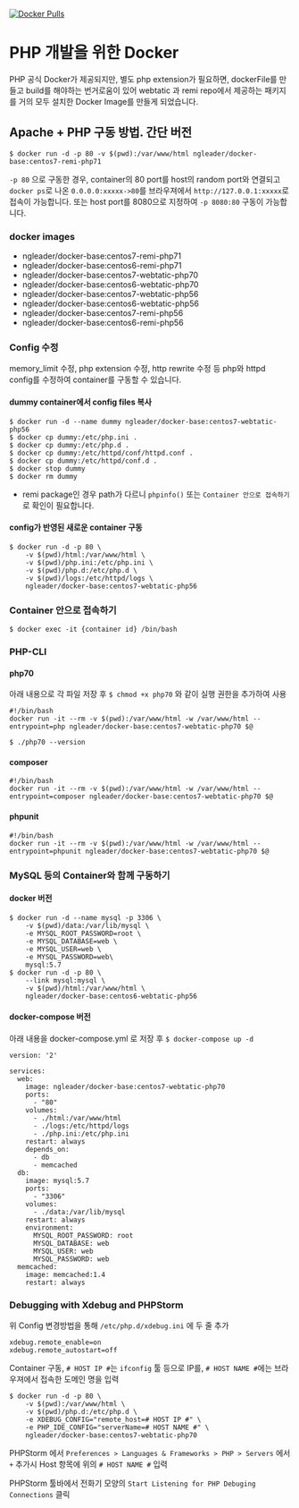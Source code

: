 [![Docker Pulls](https://img.shields.io/docker/pulls/ngleader/docker-base.svg)](https://hub.docker.com/r/ngleader/docker-base/)


# PHP 개발을 위한 Docker 

PHP 공식 Docker가 제공되지만, 별도 php extension가 필요하면, dockerFile를 만들고 build를 해야하는 번거로움이 있어 webtatic 과 remi repo에서 제공하는 패키지를 거의 모두 설치한 Docker Image를  만들게 되었습니다. 

## Apache + PHP 구동 방법. 간단 버전

```
$ docker run -d -p 80 -v $(pwd):/var/www/html ngleader/docker-base:centos7-remi-php71
```

`-p 80` 으로 구동한 경우, container의 80 port를 host의 random port와 연결되고
`docker ps`로 나온 `0.0.0.0:xxxxx->80`를 브라우져에서 `http://127.0.0.1:xxxxx`로 접속이 가능합니다.
또는 host port를 8080으로 지정하여 `-p 8080:80` 구동이 가능합니다.

### docker images
- ngleader/docker-base:centos7-remi-php71
- ngleader/docker-base:centos6-remi-php71
- ngleader/docker-base:centos7-webtatic-php70
- ngleader/docker-base:centos6-webtatic-php70
- ngleader/docker-base:centos7-webtatic-php56
- ngleader/docker-base:centos6-webtatic-php56
- ngleader/docker-base:centos7-remi-php56
- ngleader/docker-base:centos6-remi-php56

### Config 수정
memory_limit 수정, php extension 수정, http rewrite 수정 등 php와 httpd config를 수정하여 container를 구동할 수 있습니다.

#### dummy container에서 config files 복사
```
$ docker run -d --name dummy ngleader/docker-base:centos7-webtatic-php56
$ docker cp dummy:/etc/php.ini .
$ docker cp dummy:/etc/php.d .
$ docker cp dummy:/etc/httpd/conf/httpd.conf .
$ docker cp dummy:/etc/httpd/conf.d .
$ docker stop dummy 
$ docker rm dummy
```
* remi package인 경우 path가 다르니 `phpinfo()` 또는 `Container 안으로 접속하기` 로 확인이 필요합니다.

#### config가 반영된 새로운 container 구동
```
$ docker run -d -p 80 \
    -v $(pwd)/html:/var/www/html \
    -v $(pwd)/php.ini:/etc/php.ini \
    -v $(pwd)/php.d:/etc/php.d \
    -v $(pwd)/logs:/etc/httpd/logs \
    ngleader/docker-base:centos7-webtatic-php56
```

### Container 안으로 접속하기
`$ docker exec -it {container id} /bin/bash`

### PHP-CLI

#### php70

아래 내용으로 각 파일 저장 후 `$ chmod +x php70` 와 같이 실행 권한을 추가하여 사용
```
#!/bin/bash
docker run -it --rm -v $(pwd):/var/www/html -w /var/www/html --entrypoint=php ngleader/docker-base:centos7-webtatic-php70 $@
```

```
$ ./php70 --version
```
#### composer
```
#!/bin/bash
docker run -it --rm -v $(pwd):/var/www/html -w /var/www/html --entrypoint=composer ngleader/docker-base:centos7-webtatic-php70 $@
```

#### phpunit
```
#!/bin/bash
docker run -it --rm -v $(pwd):/var/www/html -w /var/www/html --entrypoint=phpunit ngleader/docker-base:centos7-webtatic-php70 $@
```

### MySQL 등의 Container와 함께 구동하기

#### docker 버전

```
$ docker run -d --name mysql -p 3306 \
    -v $(pwd)/data:/var/lib/mysql \
    -e MYSQL_ROOT_PASSWORD=root \
    -e MYSQL_DATABASE=web \
    -e MYSQL_USER=web \
    -e MYSQL_PASSWORD=web\
    mysql:5.7
$ docker run -d -p 80 \
    --link mysql:mysql \
    -v $(pwd)/html:/var/www/html \
    ngleader/docker-base:centos6-webtatic-php56
```

#### docker-compose 버전

아래 내용을 docker-compose.yml 로 저장 후 `$ docker-compose up -d`

```
version: '2'

services:
  web:
    image: ngleader/docker-base:centos7-webtatic-php70
    ports:
      - "80"
    volumes:
      - ./html:/var/www/html
      - ./logs:/etc/httpd/logs
      - ./php.ini:/etc/php.ini
    restart: always
    depends_on:
      - db
      - memcached
  db:
    image: mysql:5.7
    ports:
      - "3306"
    volumes:
      - ./data:/var/lib/mysql
    restart: always
    environment:
      MYSQL_ROOT_PASSWORD: root
      MYSQL_DATABASE: web
      MYSQL_USER: web
      MYSQL_PASSWORD: web
  memcached:
    image: memcached:1.4
    restart: always
```

### Debugging with Xdebug and PHPStorm

위 Config 변경방법을 통해 `/etc/php.d/xdebug.ini` 에 두 줄 추가
```
xdebug.remote_enable=on
xdebug.remote_autostart=off
```

Container 구동, `# HOST IP #`는 `ifconfig` 툴 등으로 IP를, `# HOST NAME #`에는 브라우져에서 접속한 도메인 명을 입력
```
$ docker run -d -p 80 \ 
    -v $(pwd):/var/www/html \
    -v $(pwd)/php.d:/etc/php.d \
    -e XDEBUG_CONFIG="remote_host=# HOST IP #" \
    -e PHP_IDE_CONFIG="serverName=# HOST NAME #" \
    ngleader/docker-base:centos7-webtatic-php70
```

PHPStorm 에서 `Preferences > Languages & Frameworks > PHP > Servers` 에서 `+` 추가시 Host 항목에 위의 `# HOST NAME #` 입력

PHPStorm 툴바에서 전화기 모양의 `Start Listening for PHP Debuging Connections` 클릭